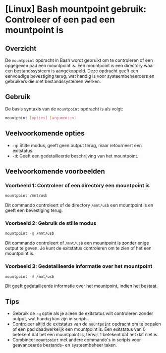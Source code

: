 # [Linux] Bash mountpoint gebruik: Controleer of een pad een mountpoint is

## Overzicht
De `mountpoint` opdracht in Bash wordt gebruikt om te controleren of een opgegeven pad een mountpoint is. Een mountpoint is een directory waar een bestandssysteem is aangekoppeld. Deze opdracht geeft een eenvoudige bevestiging terug, wat handig is voor systeembeheerders en gebruikers die met bestandssystemen werken.

## Gebruik
De basis syntaxis van de `mountpoint` opdracht is als volgt:

```bash
mountpoint [opties] [argumenten]
```

## Veelvoorkomende opties
- `-q`: Stilte modus, geeft geen output terug, maar retourneert een exitstatus.
- `-d`: Geeft een gedetailleerde beschrijving van het mountpoint.

## Veelvoorkomende voorbeelden

### Voorbeeld 1: Controleer of een directory een mountpoint is
```bash
mountpoint /mnt/usb
```
Dit commando controleert of de directory `/mnt/usb` een mountpoint is en geeft een bevestiging terug.

### Voorbeeld 2: Gebruik de stille modus
```bash
mountpoint -q /mnt/usb
```
Dit commando controleert of `/mnt/usb` een mountpoint is zonder enige output te geven. Je kunt de exitstatus controleren om te zien of het een mountpoint is.

### Voorbeeld 3: Gedetailleerde informatie over het mountpoint
```bash
mountpoint -d /mnt/usb
```
Dit geeft gedetailleerde informatie over het mountpoint, indien het bestaat.

## Tips
- Gebruik de `-q` optie als je alleen de exitstatus wilt controleren zonder output, wat handig kan zijn in scripts.
- Controleer altijd de exitstatus van de `mountpoint` opdracht om te bepalen of een pad daadwerkelijk een mountpoint is. Een exitstatus van 0 betekent dat het een mountpoint is, terwijl 1 betekent dat het dat niet is.
- Combineer `mountpoint` met andere commando's in scripts voor geavanceerde bestands- en systeembeheer taken.